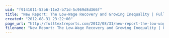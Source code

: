```yaml
---
uid: "f9141011-53b6-11e2-b71d-5c969d8d366f"
title: "New Report: The Low-Wage Recovery and Growing Inequality | Full Text Reports..."
created: "2012-08-31 23:22:00"
page_url: "http://fulltextreports.com/2012/08/31/new-report-the-low-wage-recovery-and-growing-inequality/"
filename: "New Report: The Low-Wage Recovery and Growing Inequality | Full Text Reports.html"
---
```

